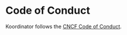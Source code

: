 # Code of Conduct

Koordinator follows the [CNCF Code of Conduct](https://github.com/cncf/foundation/blob/master/code-of-conduct.md).
